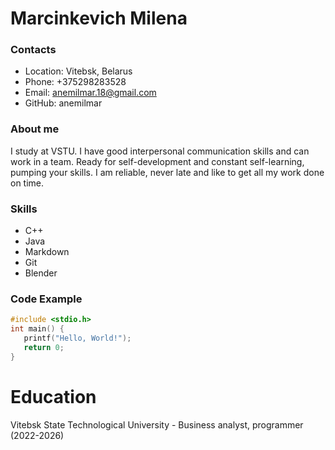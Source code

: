 # Marcinkevich Milena

### Contacts
* Location: Vitebsk, Belarus
* Phone: +375298283528
* Email: anemilmar.18@gmail.com
* GitHub: anemilmar

### About me
I study at VSTU. I have good interpersonal communication skills and can work in a team. Ready for self-development and constant self-learning, pumping your skills. I am reliable, never late and like to get all my work done on time.

### Skills
* C++
* Java
* Markdown
* Git
* Blender

### Code Example
```c++
#include <stdio.h>
int main() {
   printf("Hello, World!");
   return 0;
}
```

# Education 
Vitebsk State Technological University - Business analyst, programmer (2022-2026)
